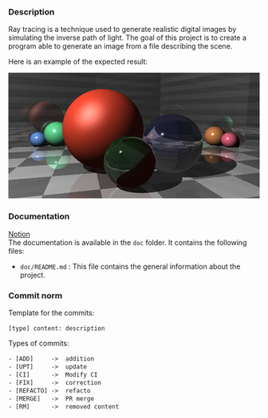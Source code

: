 ### Description

Ray tracing is a technique used to generate realistic digital images by simulating the inverse path of light. The goal of this project is to create a program able to generate an image from a file describing the scene.

Here is an example of the expected result:

![Raytracing example](https://raw.githubusercontent.com/Godzil/DoRayMe/master/output/ch11_test.png)

### Documentation
[Notion](https://grave-algebra-657.notion.site/Technical-Documentation-Raytracer-Project-1f476f48289c8093afdffd1f9650986b?pvs=74) <br>
The documentation is available in the `doc` folder. It contains the following files:
- `doc/README.md` : This file contains the general information about the project.

### Commit norm

Template for the commits:

    [type] content: description

Types of commits:

    - [ADD]     ->  addition
    - [UPT]     ->  update
    - [CI]      ->  Modify CI
    - [FIX]     ->  correction
    - [REFACTO] ->  refacto
    - [MERGE]   ->  PR merge
    - [RM]      ->  removed content
